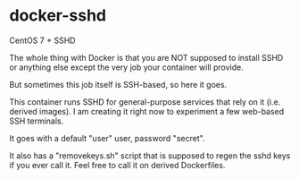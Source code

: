 docker-sshd
===========

CentOS 7 + SSHD

The whole thing with Docker is that you are NOT
supposed to install SSHD or anything else except
the very job your container will provide.

But sometimes this job itself is SSH-based, so here
it goes.

This container runs SSHD for general-purpose services
that rely on it (i.e. derived images). I am creating it
right now to experiment a few web-based SSH terminals.

It goes with a default "user" user, password "secret".

It also has a "removekeys.sh" script that is supposed
to regen the sshd keys if you ever call it. Feel free
to call it on derived Dockerfiles.

